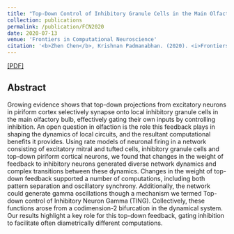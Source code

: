 ```yaml
---
title: "Top-Down Control of Inhibitory Granule Cells in the Main Olfactory Bulb Reshapes Neural Dynamics Giving Rise to a Diversity of Computations"
collection: publications
permalink: /publication/FCN2020
date: 2020-07-13
venue: 'Frontiers in Computational Neuroscience'
citation: '<b>Zhen Chen</b>, Krishnan Padmanabhan. (2020). <i>Frontiers in Computational Neuroscience</i>, 14: 59.'
---
```



[[PDF]](http://MAGICzhen.github.io/files/FCN2020.pdf)

## Abstract
Growing evidence shows that top-down projections from excitatory neurons in piriform cortex selectively synapse onto local inhibitory granule cells in the main olfactory bulb, effectively gating their own inputs by controlling inhibition. An open question in olfaction is the role this feedback plays in shaping the dynamics of local circuits, and the resultant computational benefits it provides. Using rate models of neuronal firing in a network consisting of excitatory mitral and tufted cells, inhibitory granule cells and top-down piriform cortical neurons, we found that changes in the weight of feedback to inhibitory neurons generated diverse network dynamics and complex transitions between these dynamics. Changes in the weight of top-down feedback supported a number of computations, including both pattern separation and oscillatory synchrony. Additionally, the network could generate gamma oscillations though a mechanism we termed Top-down control of Inhibitory Neuron Gamma (TING). Collectively, these functions arose from a codimension-2 bifurcation in the dynamical system. Our results highlight a key role for this top-down feedback, gating inhibition to facilitate often diametrically different computations.
